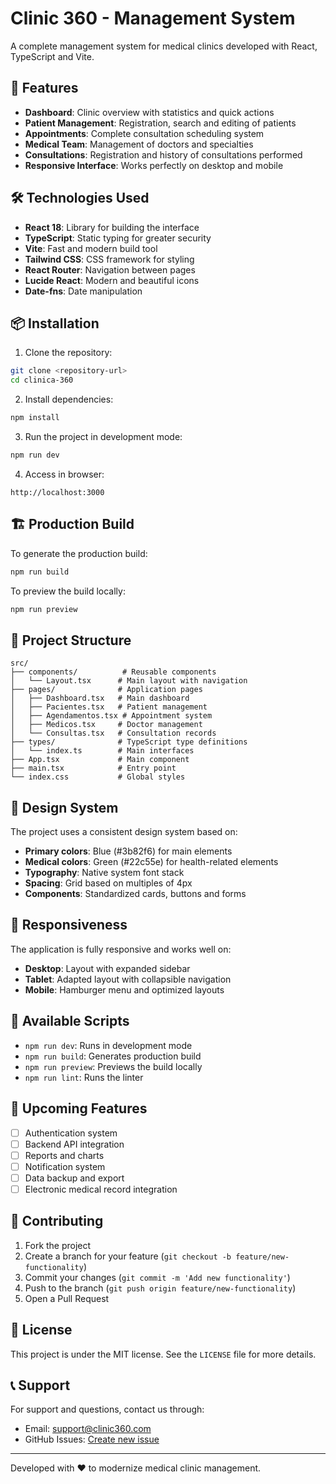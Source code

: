 # Clinic 360 - Management System

A complete management system for medical clinics developed with React, TypeScript and Vite.

## 🚀 Features

- **Dashboard**: Clinic overview with statistics and quick actions
- **Patient Management**: Registration, search and editing of patients
- **Appointments**: Complete consultation scheduling system
- **Medical Team**: Management of doctors and specialties
- **Consultations**: Registration and history of consultations performed
- **Responsive Interface**: Works perfectly on desktop and mobile

## 🛠️ Technologies Used

- **React 18**: Library for building the interface
- **TypeScript**: Static typing for greater security
- **Vite**: Fast and modern build tool
- **Tailwind CSS**: CSS framework for styling
- **React Router**: Navigation between pages
- **Lucide React**: Modern and beautiful icons
- **Date-fns**: Date manipulation

## 📦 Installation

1. Clone the repository:
```bash
git clone <repository-url>
cd clinica-360
```

2. Install dependencies:
```bash
npm install
```

3. Run the project in development mode:
```bash
npm run dev
```

4. Access in browser:
```
http://localhost:3000
```

## 🏗️ Production Build

To generate the production build:

```bash
npm run build
```

To preview the build locally:

```bash
npm run preview
```

## 📁 Project Structure

```
src/
├── components/          # Reusable components
│   └── Layout.tsx      # Main layout with navigation
├── pages/              # Application pages
│   ├── Dashboard.tsx   # Main dashboard
│   ├── Pacientes.tsx   # Patient management
│   ├── Agendamentos.tsx # Appointment system
│   ├── Medicos.tsx     # Doctor management
│   └── Consultas.tsx   # Consultation records
├── types/              # TypeScript type definitions
│   └── index.ts        # Main interfaces
├── App.tsx             # Main component
├── main.tsx            # Entry point
└── index.css           # Global styles
```

## 🎨 Design System

The project uses a consistent design system based on:

- **Primary colors**: Blue (#3b82f6) for main elements
- **Medical colors**: Green (#22c55e) for health-related elements
- **Typography**: Native system font stack
- **Spacing**: Grid based on multiples of 4px
- **Components**: Standardized cards, buttons and forms

## 📱 Responsiveness

The application is fully responsive and works well on:

- **Desktop**: Layout with expanded sidebar
- **Tablet**: Adapted layout with collapsible navigation
- **Mobile**: Hamburger menu and optimized layouts

## 🔧 Available Scripts

- `npm run dev`: Runs in development mode
- `npm run build`: Generates production build
- `npm run preview`: Previews the build locally
- `npm run lint`: Runs the linter

## 🚧 Upcoming Features

- [ ] Authentication system
- [ ] Backend API integration
- [ ] Reports and charts
- [ ] Notification system
- [ ] Data backup and export
- [ ] Electronic medical record integration

## 🤝 Contributing

1. Fork the project
2. Create a branch for your feature (`git checkout -b feature/new-functionality`)
3. Commit your changes (`git commit -m 'Add new functionality'`)
4. Push to the branch (`git push origin feature/new-functionality`)
5. Open a Pull Request

## 📄 License

This project is under the MIT license. See the `LICENSE` file for more details.

## 📞 Support

For support and questions, contact us through:
- Email: support@clinic360.com
- GitHub Issues: [Create new issue](https://github.com/user/clinica-360/issues)

---

Developed with ❤️ to modernize medical clinic management. 
